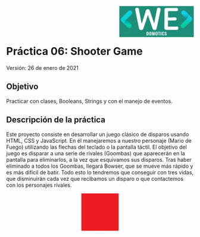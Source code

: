 <img align="right" style="float: right;" src="https://github.com/Davidoff2103/Practica06_ShooterGame/blob/main/assets/Logo%20WE%20color.png?raw=true">

<br/><br/><br/>


# Práctica 06: Shooter Game

Versión: 26 de enero de 2021

## Objetivo

Practicar con clases, Booleans, Strings y con el manejo de eventos.

## Descripción de la práctica

Este proyecto consiste en desarrollar un juego clásico de disparos usando HTML, CSS y JavaScript. En él manejaremos a nuestro personaje (Mario de Fuego) utilizando las flechas del teclado o la pantalla táctil. El objetivo del juego es disparar a una serie de rivales (Goombas) que aparecerán en la pantalla para eliminarlos, a la vez que esquivamos sus disparos. Tras haber eliminado a todos los Goombas, llegará Bowser, que se mueve más rápido y es más difícil de batir. Todo esto lo tendremos que conseguir con tres vidas, que disminuirán cada vez que recibamos un disparo o que contactemos con los personajes rivales.

<p align="center">
  <img src="https://github.com/Davidoff2103/Practica06_ShooterGame/blob/main/assets/bueno.png?raw=true">
</p>